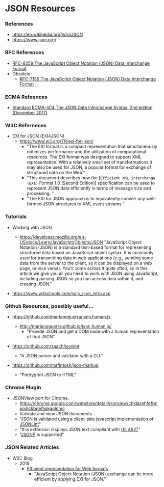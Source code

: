 
JSON Resources
====

### References
* https://en.wikipedia.org/wiki/JSON
* https://www.json.org/


### RFC References
* [RFC-8259 The JavaScript Object Notation (JSON) Data Interchange Format](https://tools.ietf.org/html/rfc8259)
* Obsolete:
  * [RFC-7159 The JavaScript Object Notation (JSON) Data Interchange Format](https://tools.ietf.org/html/rfc7159/)


### ECMA Refeences
* [Standard ECMA-404 The JSON Data Interchange Syntax, 2nd edition (December 2017)](http://www.ecma-international.org/publications/standards/Ecma-404.htm)



### W3C Referneces
* EXI for JSON (EXI4JSON)
  * https://www.w3.org/TR/exi-for-json/
    * "The EXI format is a compact representation that simultaneously optimizes performance and the utilization of computational resources. The EXI format was designed to support XML representation. With a relatively small set of transformations it may also be used for JSON, a popular format for exchange of structured data on the Web."
    * "This document describes how the [```Efficient XML Interchange (EXI)``` Format 1.0 (Second Edition)] specification can be used to represent JSON data efficiently in terms of message size and processing. "
    * "The EXI for JSON approach is to equivalently convert any well-formed JSON structures to XML event streams "




### Tutorials
* Working with JSON
  * https://developer.mozilla.org/en-US/docs/Learn/JavaScript/Objects/JSON
    "JavaScript Object Notation (JSON) is a standard text-based format for representing structured data based on JavaScript object syntax. It is commonly used for transmitting data in web applications (e.g., sending some data from the server to the client, so it can be displayed on a web page, or vice versa). You'll come across it quite often, so in this article we give you all you need to work with JSON using JavaScript, including parsing JSON so you can access data within it, and creating JSON."

* https://www.w3schools.com/js/js_json_intro.asp



### Github Resources, possibly useful...
* https://github.com/marianoguerra/json.human.js
  * http://marianoguerra.github.io/json.human.js/
    * "Provide JSON and get a DOM node with a human representation of that JSON"

* https://github.com/zaach/jsonlint
  * "A JSON parser and validator with a CLI."

* https://github.com/mafintosh/json-markup
  * "Prettyprint JSON to HTML"



### Chrome Plugin
* JSONView port for Chrome.
  * https://chrome.google.com/webstore/detail/jsonview/chklaanhfefbnpoihckbnefhakgolnmc
  * Validate and view JSON documents
  * "JSON is validated using a client-side javascript implementation of [JSONLint](http://github.com/zaach/jsonlint)"
  * "this extension displays JSON text compliant with [rfc 4627](http://www.ietf.org/rfc/rfc4627.txt)"
  * "[JSONP](http://en.wikipedia.org/wiki/JSON#JSONP) is supported"



### JSON Related Articles
* W3C Blog
  * 2016
    * [Efficient representation for Web formats](https://www.w3.org/blog/2016/11/efficient-representation-for-web-formats/)
      * "JavaScript Object Notation (JSON) exchange can be more efficient by applying EXI for JSON."
